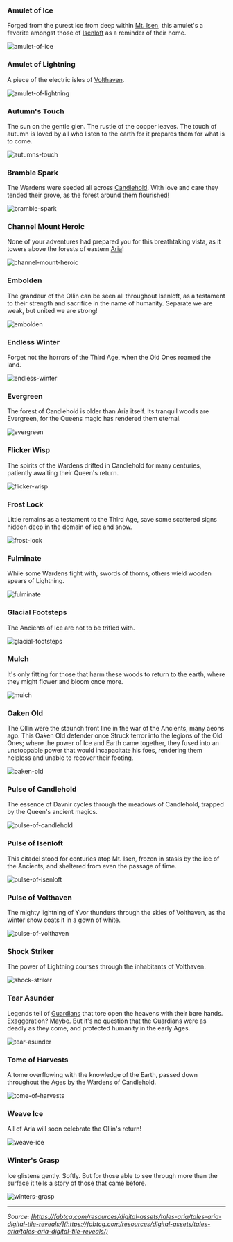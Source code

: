 ### Amulet of Ice

Forged from the purest ice from deep within [Mt. Isen](../../world-of-rathe/aria/the-land-of-legends.md#isenloft), this amulet's a favorite amongst those of [Isenloft](../../world-of-rathe/aria/the-land-of-legends.md#isenloft) as a reminder of their home.

<img src="https://d2hl7maqck52px.cloudfront.net/digital-tiles/amulet-of-ice.webp" alt="amulet-of-ice" class="center" />

### Amulet of Lightning

A piece of the electric isles of [Volthaven](../../world-of-rathe/aria/the-land-of-legends.md#volthaven).

<img src="https://d2hl7maqck52px.cloudfront.net/digital-tiles/amulet-of-lightning.webp" alt="amulet-of-lightning" class="center" />

### Autumn's Touch

The sun on the gentle glen. The rustle of the copper leaves. The touch of autumn is loved by all who listen to the earth for it prepares them for what is to come.

<img src="https://d2hl7maqck52px.cloudfront.net/digital-tiles/autumns-touch.webp" alt="autumns-touch" class="center" />

### Bramble Spark

The Wardens were seeded all across [Candlehold](../../world-of-rathe/aria/the-land-of-legends.md#candlehold). With love and care they tended their grove, as the forest around them flourished!

<img src="https://d2hl7maqck52px.cloudfront.net/digital-tiles/bramble-spark.webp" alt="bramble-spark" class="center" />

### Channel Mount Heroic

None of your adventures had prepared you for this breathtaking vista, as it towers above the forests of eastern [Aria](../../world-of-rathe/aria/aria.md)!

<img src="https://d2hl7maqck52px.cloudfront.net/digital-tiles/channel-mount-heroic.webp" alt="channel-mount-heroic" class="center" />

### Embolden

The grandeur of the Ollin can be seen all throughout Isenloft, as a testament to their strength and sacrifice in the name of humanity. Separate we are weak, but united we are strong!

<img src="https://d2hl7maqck52px.cloudfront.net/digital-tiles/embolden.webp" alt="embolden" class="center" />

### Endless Winter

Forget not the horrors of the Third Age, when the Old Ones roamed the land.

<img src="https://d2hl7maqck52px.cloudfront.net/digital-tiles/endless-winter.webp" alt="endless-winter" class="center" />

### Evergreen

The forest of Candlehold is older than Aria itself. Its tranquil woods are Evergreen, for the Queens magic has rendered them eternal.

<img src="https://d2hl7maqck52px.cloudfront.net/digital-tiles/evergreen.webp" alt="evergreen" class="center" />

### Flicker Wisp

The spirits of the Wardens drifted in Candlehold for many centuries, patiently awaiting their Queen's return.

<img src="https://d2hl7maqck52px.cloudfront.net/digital-tiles/flicker-wisp.webp" alt="flicker-wisp" class="center" />

### Frost Lock

Little remains as a testament to the Third Age, save some scattered signs hidden deep in the domain of ice and snow.

<img src="https://d2hl7maqck52px.cloudfront.net/digital-tiles/frost-lock.webp" alt="frost-lock" class="center" />

### Fulminate

While some Wardens fight with, swords of thorns, others wield wooden spears of Lightning.

<img src="https://d2hl7maqck52px.cloudfront.net/digital-tiles/fulminate.webp" alt="fulminate" class="center" />

### Glacial Footsteps

The Ancients of Ice are not to be trifled with.

<img src="https://d2hl7maqck52px.cloudfront.net/digital-tiles/glacial-footsteps.webp" alt="glacial-footsteps" class="center" />

### Mulch

It's only fitting for those that harm these woods to return to the earth, where they might flower and bloom once more.

<img src="https://d2hl7maqck52px.cloudfront.net/digital-tiles/mulch.webp" alt="mulch" class="center" />

### Oaken Old

The Ollin were the staunch front line in the war of the Ancients, many aeons ago. This Oaken Old defender once Struck terror into the legions of the Old Ones; where the power of Ice and Earth came together, they fused into an unstoppable power that would incapacitate his foes, rendering them helpless and unable to recover their footing.

<img src="https://d2hl7maqck52px.cloudfront.net/digital-tiles/oaken-old.webp" alt="oaken-old" class="center" />

### Pulse of Candlehold

The essence of Davnir cycles through the meadows of Candlehold, trapped by the Queen's ancient magics.

<img src="https://d2hl7maqck52px.cloudfront.net/digital-tiles/pulse-of-candlehold.webp" alt="pulse-of-candlehold" class="center" />

### Pulse of Isenloft

This citadel stood for centuries atop Mt. Isen, frozen in stasis by the ice of the Ancients, and sheltered from even the passage of time.

<img src="https://d2hl7maqck52px.cloudfront.net/digital-tiles/pulse-of-isenloft.webp" alt="pulse-of-isenloft" class="center" />

### Pulse of Volthaven

The mighty lightning of Yvor thunders through the skies of Volthaven, as the winter snow coats it in a gown of white.

<img src="https://d2hl7maqck52px.cloudfront.net/digital-tiles/pulse-of-volthaven.webp" alt="pulse-of-volthaven" class="center" />

### Shock Striker

The power of Lightning courses through the inhabitants of Volthaven.

<img src="https://d2hl7maqck52px.cloudfront.net/digital-tiles/shock-striker.webp" alt="shock-striker" class="center" />

### Tear Asunder

Legends tell of [Guardians](../../world-of-rathe/aria/tides-of-change.md#legend-of-the-guardians) that tore open the heavens with their bare hands. Exaggeration? Maybe. But it's no question that the Guardians were as deadly as they come, and protected humanity in the early Ages.

<img src="https://d2hl7maqck52px.cloudfront.net/digital-tiles/tear-asunder.webp" alt="tear-asunder" class="center" />

### Tome of Harvests

A tome overflowing with the knowledge of the Earth, passed down throughout the Ages by the Wardens of Candlehold.

<img src="https://d2hl7maqck52px.cloudfront.net/digital-tiles/tome-of-harvests.webp" alt="tome-of-harvests" class="center" />

### Weave Ice

All of Aria will soon celebrate the Ollin's return!

<img src="https://d2hl7maqck52px.cloudfront.net/digital-tiles/weave-ice.webp" alt="weave-ice" class="center" />

### Winter's Grasp

Ice glistens gently. Softly. But for those able to see through more than the surface it tells a story of those that came before.

<img src="https://d2hl7maqck52px.cloudfront.net/digital-tiles/winters-grasp.webp" alt="winters-grasp" class="center" />

---

_Source: [https://fabtcg.com/resources/digital-assets/tales-aria/tales-aria-digital-tile-reveals/](https://fabtcg.com/resources/digital-assets/tales-aria/tales-aria-digital-tile-reveals/)_
